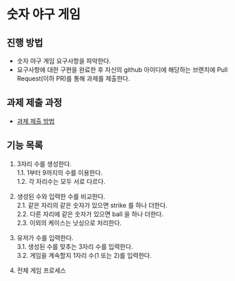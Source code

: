 # 숫자 야구 게임
## 진행 방법
* 숫자 야구 게임 요구사항을 파악한다.
* 요구사항에 대한 구현을 완료한 후 자신의 github 아이디에 해당하는 브랜치에 Pull Request(이하 PR)를 통해 과제를 제출한다.

## 과제 제출 과정
* [과제 제출 방법](https://github.com/next-step/nextstep-docs/tree/master/precourse)

## 기능 목록
1. 3자리 수를 생성한다.<br>
1.1. 1부터 9까지의 수를 이용한다.<br>
1.2. 각 자리수는 모두 서로 다르다.<br>

2. 생성된 수와 입력한 수를 비교한다.<br>
2.1. 같은 자리의 같은 숫자가 있으면 strike 를 하나 더한다.<br>
2.2. 다른 자리에 같은 숫자가 있으면 ball 을 하나 더한다.<br>
2.3. 이외의 케이스는 낫싱으로 처리한다.<br>

3. 유저가 수를 입력한다.<br>
3.1. 생성된 수를 맞추는 3자리 수를 입력한다.<br>
3.2. 게임을 계속할지 1자리 수(1 또는 2)를 입력한다.<br>

4. 전체 게임 프로세스<br>